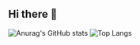 ## Hi there 👋

<div>
  
![Anurag's GitHub stats](https://github-readme-stats.vercel.app/api?username=anuraghazra&show_icons=true&theme=onedark)
![Top Langs](https://github-readme-stats.vercel.app/api/top-langs/?username=anuraghazra&layout=compact)
</div>



<!--
**imMuriloNeres/imMuriloNeres** is a ✨ _special_ ✨ repository because its `README.md` (this file) appears on your GitHub profile.

Here are some ideas to get you started:

- 🔭 I’m currently working on ...
- 🌱 I’m currently learning ...
- 👯 I’m looking to collaborate on ...
- 🤔 I’m looking for help with ...
- 💬 Ask me about ...
- 📫 How to reach me: ...
- 😄 Pronouns: ...
- ⚡ Fun fact: ...
-->
